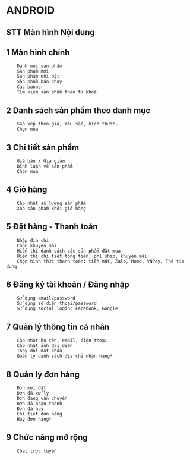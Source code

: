 # ANDROID

## STT	Màn hình	Nội dung
## 1	Màn hình chính	
		Danh mục sản phẩm
		Sản phẩm mới
		Sản phẩm nổi bật
		Sản phẩm bán chạy
		Các banner
		Tìm kiếm sản phẩm theo từ khoá
## 2	Danh sách sản phẩm theo danh mục	
	 	Sắp xếp theo giá, màu sắc, kích thước…
		Chọn mua
## 3	Chi tiết sản phẩm	
		Giá bán / Giá giảm
		Bình luận về sản phẩm
		Chọn mua
## 4	Giỏ hàng	
		Cập nhật số lượng sản phẩm
		Xoá sản phẩm khỏi giỏ hàng
## 5	Đặt hàng - Thanh toán	
		Nhập địa chỉ
		Chọn khuyến mãi
		Hiển thị danh sách các sản phẩm đặt mua
		Hiển thị chi tiết tổng tiền, phí ship, khuyến mãi
		Chọn hình thức thanh toán: tiền mặt, Zalo, Momo, VNPay, Thẻ tín dụng
## 6	Đăng ký tài khoản / Đăng nhập	
		Sử dụng email/password
		Sử dụng số điện thoại/password
		Sử dụng social login: Facebook, Google
## 7	Quản lý thông tin cá nhân	
		Cập nhật họ tên, email, điện thoại
		Cập nhật ảnh đại diện
		Thay đổi mật khẩu
		Quản lý danh sách địa chỉ nhận hàng*
## 8	Quản lý đơn hàng	
		Đơn mới đặt
		Đơn đã xử lý
		Đơn đang vận chuyển
		Đơn đã hoàn thành
		Đơn đã huỷ
		Chi tiết đơn hàng
		Huỷ đơn hàng*
## 9	Chức năng mở rộng	
		Chat trực tuyến
